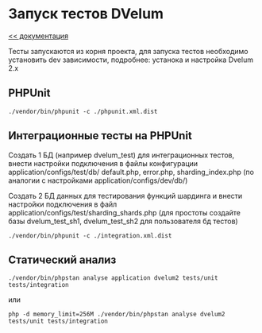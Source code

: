 Запуск тестов DVelum
===
[<< документация](readme.md)

Тесты запускаются из корня проекта, для запуска тестов необходимо установить dev зависимости, подробнее: устанока и настройка Dvelum 2.x
## PHPUnit

    ./vendor/bin/phpunit -c ./phpunit.xml.dist
## Интеграционные тесты на PHPUnit

Создать 1 БД (например  dvelum_test) для интеграционных тестов, внести настройки подключения в файлы конфигурации application/configs/test/db/    default.php, error.php, sharding_index.php (по аналогии с  настройками application/configs/dev/db/)

Создать 2 БД данных для тестирования функций шардинга и внести настройки подключения в файл application/configs/test/sharding_shards.php (для простоты создайте базы dvelum_test_sh1, dvelum_test_sh2  для пользователя бд тестов)

    ./vendor/bin/phpunit -c ./integration.xml.dist
    
## Статический анализ

    ./vendor/bin/phpstan analyse application dvelum2 tests/unit tests/integration

или

    php -d memory_limit=256M ./vendor/bin/phpstan analyse dvelum2 tests/unit tests/integration
    
